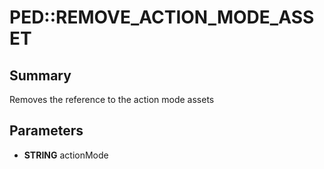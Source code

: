 # PED::REMOVE_ACTION_MODE_ASSET

## Summary
Removes the reference to the action mode assets

## Parameters
* **STRING** actionMode